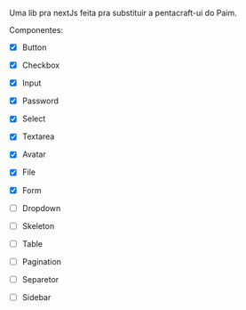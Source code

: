 Uma lib pra nextJs feita pra substituir a pentacraft-ui do Paim.

Componentes: 
- [X] Button
- [X] Checkbox
- [X] Input
- [X] Password
- [X] Select
- [X] Textarea
- [X] Avatar
- [X] File
- [X] Form
- [ ] Dropdown
- [ ] Skeleton
- [ ] Table
- [ ] Pagination
- [ ] Separetor
- [ ] Sidebar

